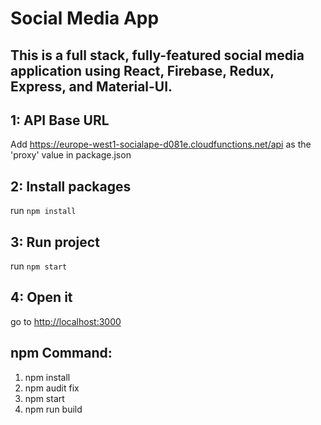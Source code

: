 # Social Media App

## This is a full stack, fully-featured social media application using React, Firebase, Redux, Express, and Material-UI.

## 1: API Base URL

Add https://europe-west1-socialape-d081e.cloudfunctions.net/api as the 'proxy' value in package.json

## 2: Install packages

run `npm install`

## 3: Run project

run `npm start`

## 4: Open it

go to [http://localhost:3000](http://localhost:3000)

## npm Command:
1. npm install
2. npm audit fix
3. npm start
4. npm run build